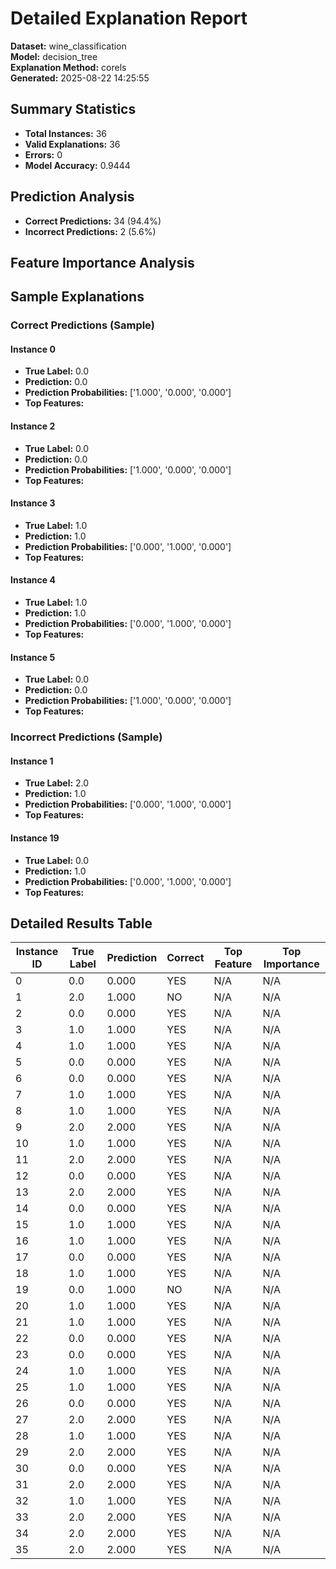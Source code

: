 # Detailed Explanation Report

**Dataset:** wine_classification  
**Model:** decision_tree  
**Explanation Method:** corels  
**Generated:** 2025-08-22 14:25:55  

## Summary Statistics

- **Total Instances:** 36
- **Valid Explanations:** 36
- **Errors:** 0
- **Model Accuracy:** 0.9444

## Prediction Analysis

- **Correct Predictions:** 34 (94.4%)
- **Incorrect Predictions:** 2 (5.6%)

## Feature Importance Analysis

## Sample Explanations

### Correct Predictions (Sample)

#### Instance 0

- **True Label:** 0.0
- **Prediction:** 0.0
- **Prediction Probabilities:** ['1.000', '0.000', '0.000']
- **Top Features:**

#### Instance 2

- **True Label:** 0.0
- **Prediction:** 0.0
- **Prediction Probabilities:** ['1.000', '0.000', '0.000']
- **Top Features:**

#### Instance 3

- **True Label:** 1.0
- **Prediction:** 1.0
- **Prediction Probabilities:** ['0.000', '1.000', '0.000']
- **Top Features:**

#### Instance 4

- **True Label:** 1.0
- **Prediction:** 1.0
- **Prediction Probabilities:** ['0.000', '1.000', '0.000']
- **Top Features:**

#### Instance 5

- **True Label:** 0.0
- **Prediction:** 0.0
- **Prediction Probabilities:** ['1.000', '0.000', '0.000']
- **Top Features:**

### Incorrect Predictions (Sample)

#### Instance 1

- **True Label:** 2.0
- **Prediction:** 1.0
- **Prediction Probabilities:** ['0.000', '1.000', '0.000']
- **Top Features:**

#### Instance 19

- **True Label:** 0.0
- **Prediction:** 1.0
- **Prediction Probabilities:** ['0.000', '1.000', '0.000']
- **Top Features:**

## Detailed Results Table

| Instance ID | True Label | Prediction | Correct | Top Feature | Top Importance |
|-------------|------------|------------|---------|-------------|----------------|
| 0 | 0.0 | 0.000 | YES | N/A | N/A |
| 1 | 2.0 | 1.000 | NO | N/A | N/A |
| 2 | 0.0 | 0.000 | YES | N/A | N/A |
| 3 | 1.0 | 1.000 | YES | N/A | N/A |
| 4 | 1.0 | 1.000 | YES | N/A | N/A |
| 5 | 0.0 | 0.000 | YES | N/A | N/A |
| 6 | 0.0 | 0.000 | YES | N/A | N/A |
| 7 | 1.0 | 1.000 | YES | N/A | N/A |
| 8 | 1.0 | 1.000 | YES | N/A | N/A |
| 9 | 2.0 | 2.000 | YES | N/A | N/A |
| 10 | 1.0 | 1.000 | YES | N/A | N/A |
| 11 | 2.0 | 2.000 | YES | N/A | N/A |
| 12 | 0.0 | 0.000 | YES | N/A | N/A |
| 13 | 2.0 | 2.000 | YES | N/A | N/A |
| 14 | 0.0 | 0.000 | YES | N/A | N/A |
| 15 | 1.0 | 1.000 | YES | N/A | N/A |
| 16 | 1.0 | 1.000 | YES | N/A | N/A |
| 17 | 0.0 | 0.000 | YES | N/A | N/A |
| 18 | 1.0 | 1.000 | YES | N/A | N/A |
| 19 | 0.0 | 1.000 | NO | N/A | N/A |
| 20 | 1.0 | 1.000 | YES | N/A | N/A |
| 21 | 1.0 | 1.000 | YES | N/A | N/A |
| 22 | 0.0 | 0.000 | YES | N/A | N/A |
| 23 | 0.0 | 0.000 | YES | N/A | N/A |
| 24 | 1.0 | 1.000 | YES | N/A | N/A |
| 25 | 1.0 | 1.000 | YES | N/A | N/A |
| 26 | 0.0 | 0.000 | YES | N/A | N/A |
| 27 | 2.0 | 2.000 | YES | N/A | N/A |
| 28 | 1.0 | 1.000 | YES | N/A | N/A |
| 29 | 2.0 | 2.000 | YES | N/A | N/A |
| 30 | 0.0 | 0.000 | YES | N/A | N/A |
| 31 | 2.0 | 2.000 | YES | N/A | N/A |
| 32 | 1.0 | 1.000 | YES | N/A | N/A |
| 33 | 2.0 | 2.000 | YES | N/A | N/A |
| 34 | 2.0 | 2.000 | YES | N/A | N/A |
| 35 | 2.0 | 2.000 | YES | N/A | N/A |
